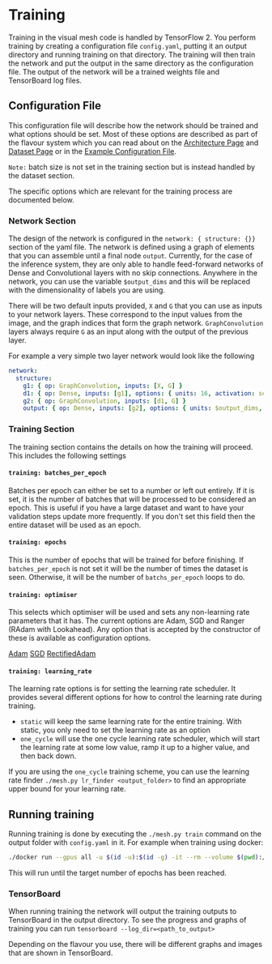 # Training
Training in the visual mesh code is handled by TensorFlow 2.
You perform training by creating a configuration file `config.yaml`, putting it an output directory and running training on that directory.
The training will then train the network and put the output in the same directory as the configuration file.
The output of the network will be a trained weights file and TensorBoard log files.

## Configuration File
This configuration file will describe how the network should be trained and what options should be set.
Most of these options are described as part of the flavour system which you can read about on the [Architecture Page](readme/architecture.md) and [Dataset Page](readme/dataset.md) or in the [Example Configuration File](example_net.yaml).

`Note:` batch size is not set in the training section but is instead handled by the dataset section.

The specific options which are relevant for the training process are documented below.

### Network Section
The design of the network is configured in the `network: { structure: {}}` section of the yaml file.
The network is defined using a graph of elements that you can assemble until a final node `output`.
Currently, for the case of the inference system, they are only able to handle feed-forward networks of Dense and Convolutional layers with no skip connections.
Anywhere in the network, you can use the variable `$output_dims` and this will be replaced with the dimensionality of labels you are using.

There will be two default inputs provided, `X` and `G` that you can use as inputs to your network layers.
These correspond to the input values from the image, and the graph indices that form the graph network.
`GraphConvolution` layers always require `G` as an input along with the output of the previous layer.

For example a very simple two layer network would look like the following
```yaml
network:
  structure:
    g1: { op: GraphConvolution, inputs: [X, G] }
    d1: { op: Dense, inputs: [g1], options: { units: 16, activation: selu, kernel_initializer: lecun_normal } }
    g2: { op: GraphConvolution, inputs: [d1, G] }
    output: { op: Dense, inputs: [g2], options: { units: $output_dims, activation: softmax } }
```

### Training Section
The training section contains the details on how the training will proceed.
This includes the following settings

#### `training: batches_per_epoch`
Batches per epoch can either be set to a number or left out entirely.
If it is set, it is the number of batches that will be processed to be considered an epoch.
This is useful if you have a large dataset and want to have your validation steps update more frequently.
If you don't set this field then the entire dataset will be used as an epoch.

#### `training: epochs`
This is the number of epochs that will be trained for before finishing.
If `batches_per_epoch` is not set it will be the number of times the dataset is seen.
Otherwise, it will be the number of `batchs_per_epoch` loops to do.

#### `training: optimiser`
This selects which optimiser will be used and sets any non-learning rate parameters that it has.
The current options are Adam, SGD and Ranger (RAdam with Lookahead).
Any option that is accepted by the constructor of these is available as configuration options.

[Adam](https://www.tensorflow.org/api_docs/python/tf/keras/optimizers/Adam)
[SGD](https://www.tensorflow.org/api_docs/python/tf/keras/optimizers/SGD)
[RectifiedAdam](https://www.tensorflow.org/addons/api_docs/python/tfa/optimizers/RectifiedAdam)

#### `training: learning_rate`
The learning rate options is for setting the learning rate scheduler.
It provides several different options for how to control the learning rate during training.

- `static` will keep the same learning rate for the entire training.
With static, you only need to set the learning rate as an option
- `one_cycle` will use the one cycle learning rate scheduler, which will start the learning rate at some low value, ramp it up to a higher value, and then back down.

If you are using the `one_cycle` training scheme, you can use the learning rate finder `./mesh.py lr_finder <output_folder>` to find an appropriate upper bound for your learning rate.

## Running training
Running training is done by executing the `./mesh.py train` command on the output folder with `config.yaml` in it.
For example when training using docker:
```sh
./docker run --gpus all -u $(id -u):$(id -g) -it --rm --volume $(pwd):/workspace visualmesh:latest ./mesh.py train <path/to/output>
```

This will run until the target number of epochs has been reached.

### TensorBoard
When running training the network will output the training outputs to TensorBoard in the output directory.
To see the progress and graphs of training you can run `tensorboard --log_dir=<path_to_output>`

Depending on the flavour you use, there will be different graphs and images that are shown in TensorBoard.
